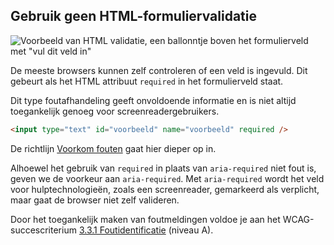 ## Gebruik geen HTML-formuliervalidatie

![Voorbeeld van HTML validatie, een ballonntje boven het formulierveld met "vul dit veld in"](https://hackmd.io/_uploads/rJZg89H8T.png)

De meeste browsers kunnen zelf controleren of een veld is ingevuld. Dit gebeurt als het HTML attribuut `required` in het formulierveld staat.

Dit type foutafhandeling geeft onvoldoende informatie en is niet altijd toegankelijk genoeg voor screenreadergebruikers.

```html
<input type="text" id="voorbeeld" name="voorbeeld" required />
```

De richtlijn [Voorkom fouten](richtlijnen/formulieren/alle-richtlijnen/help-de-gebruiker) gaat hier dieper op in.

Alhoewel het gebruik van `required` in plaats van `aria-required` niet fout is, geven we de voorkeur aan `aria-required`. Met `aria-required` wordt het veld voor hulptechnologieën, zoals een screenreader, gemarkeerd als verplicht, maar gaat de browser niet zelf valideren.

Door het toegankelijk maken van foutmeldingen voldoe je aan het WCAG-succescriterium [3.3.1 Foutidentificatie](https://www.w3.org/Translations/WCAG21-nl/#foutidentificatie) (niveau A).
